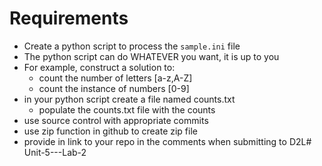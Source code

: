 # Requirements

- Create a python script to process the ```sample.ini``` file
- The python script can do WHATEVER you want, it is up to you
- For example, construct a solution to:
    - count the number of letters [a-z,A-Z]
    - count the instance of numbers [0-9]
- in your python script create a file named counts.txt
    - populate the counts.txt file with the counts
- use source control with appropriate commits
- use zip function in github to create zip file
- provide in link to your repo in the comments when submitting to D2L#   U n i t - 5 - - - L a b - 2  
 